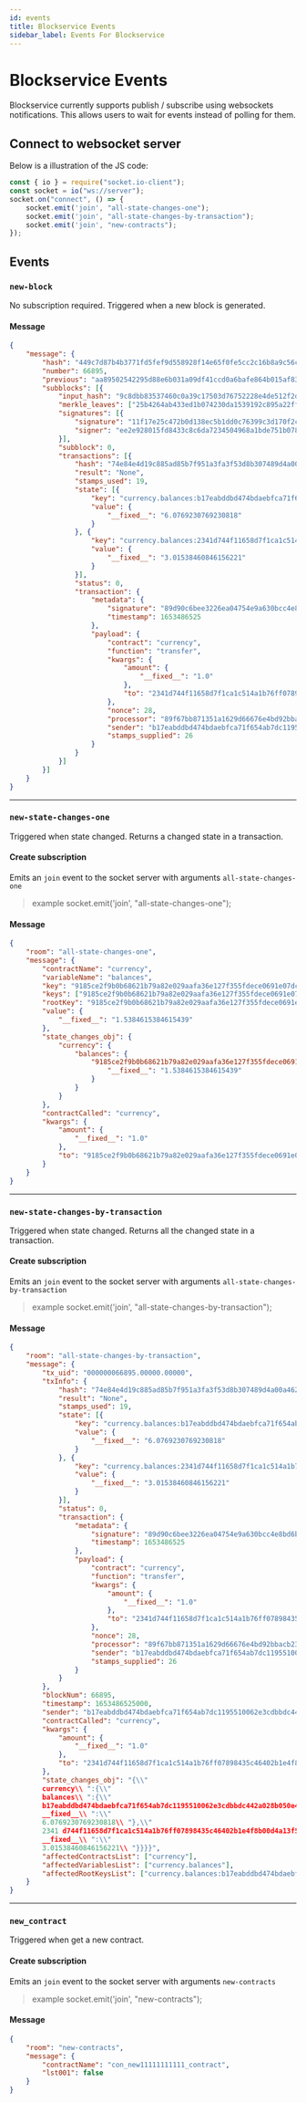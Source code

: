 ```yaml
---
id: events
title: Blockservice Events
sidebar_label: Events For Blockservice
---
```


# Blockservice Events

Blockservice currently supports publish / subscribe using websockets notifications. This allows users to wait for events instead of polling for them.

## Connect to websocket server

Below is a illustration of the JS code:
```js
const { io } = require("socket.io-client");
const socket = io("ws://server");
socket.on("connect", () => {
    socket.emit('join', "all-state-changes-one");
    socket.emit('join', "all-state-changes-by-transaction");
    socket.emit('join', "new-contracts");
});
```

## Events
### ```new-block```
No subscription required. Triggered when a new block is generated.

#### Message
```json
{
    "message": {
        "hash": "449c7d87b4b3771fd5fef9d558928f14e65f0fe5cc2c16b8a9c56c6382790fac",
        "number": 66895,
        "previous": "aa89502542295d88e6b031a09df41ccd0a6bafe864b015af83d7cb7f8587a4cc",
        "subblocks": [{
            "input_hash": "9c8dbb83537460c0a39c17503d76752228e4de512f2d21119bf033d34c6dfca6",
            "merkle_leaves": ["25b4264ab433ed1b074230da1539192c895a22ff8c3042b942b5edc61eedca22"],
            "signatures": [{
                "signature": "11f17e25c472b0d138ec5b1dd0c76399c3d170f2c4ab72d0cbbe0af057a5f7364beea6ac760e78984ed05d003af8aef8b271324540ce12ccc697b21a9bfb6c05",
                "signer": "ee2e928015fd8433c8c6da7234504968a1bde751b0784c3efbe4bc42628d5e9b"
            }],
            "subblock": 0,
            "transactions": [{
                "hash": "74e84e4d19c885ad85b7f951a3fa3f53d8b307489d4a00a462ce852f63fadad9",
                "result": "None",
                "stamps_used": 19,
                "state": [{
                    "key": "currency.balances:b17eabddbd474bdaebfca71f654ab7dc1195510062e3cdbbdc442a028b050e41",
                    "value": {
                        "__fixed__": "6.0769230769230818"
                    }
                }, {
                    "key": "currency.balances:2341d744f11658d7f1ca1c514a1b76ff07898435c46402b1e4f8b00d4a13f5f9",
                    "value": {
                        "__fixed__": "3.01538460846156221"
                    }
                }],
                "status": 0,
                "transaction": {
                    "metadata": {
                        "signature": "89d90c6bee3226ea04754e9a630bcc4e8bd6bcec032b125e54e3c33a78025c448f40cc94358cc112475d64b53c6b987f33cd1fa7f2299ac6a755d2f15fe0ba01",
                        "timestamp": 1653486525
                    },
                    "payload": {
                        "contract": "currency",
                        "function": "transfer",
                        "kwargs": {
                            "amount": {
                                "__fixed__": "1.0"
                            },
                            "to": "2341d744f11658d7f1ca1c514a1b76ff07898435c46402b1e4f8b00d4a13f5f9"
                        },
                        "nonce": 28,
                        "processor": "89f67bb871351a1629d66676e4bd92bbacb23bd0649b890542ef98f1b664a497",
                        "sender": "b17eabddbd474bdaebfca71f654ab7dc1195510062e3cdbbdc442a028b050e41",
                        "stamps_supplied": 26
                    }
                }
            }]
        }]
    }
}
```

---
### ```new-state-changes-one```
Triggered when state changed. Returns a changed state in a transaction.

#### Create subscription
Emits an ```join``` event to the socket server with arguments ```all-state-changes-one```

> example
> socket.emit('join', "all-state-changes-one");

#### Message
```json
{
    "room": "all-state-changes-one",
    "message": {
        "contractName": "currency",
        "variableName": "balances",
        "key": "9185ce2f9b0b68621b79a82e029aafa36e127f355fdece0691e07dcc3fb1fbcb",
        "keys": ["9185ce2f9b0b68621b79a82e029aafa36e127f355fdece0691e07dcc3fb1fbcb"],
        "rootKey": "9185ce2f9b0b68621b79a82e029aafa36e127f355fdece0691e07dcc3fb1fbcb",
        "value": {
            "__fixed__": "1.5384615384615439"
        },
        "state_changes_obj": {
            "currency": {
                "balances": {
                    "9185ce2f9b0b68621b79a82e029aafa36e127f355fdece0691e07dcc3fb1fbcb": {
                        "__fixed__": "1.5384615384615439"
                    }
                }
            }
        },
        "contractCalled": "currency",
        "kwargs": {
            "amount": {
                "__fixed__": "1.0"
            },
            "to": "9185ce2f9b0b68621b79a82e029aafa36e127f355fdece0691e07dcc3fb1fbcb"
        }
    }
}
```

---
### ```new-state-changes-by-transaction```
Triggered when state changed. Returns all the changed state in a transaction.

#### Create subscription
Emits an ```join``` event to the socket server with arguments ```all-state-changes-by-transaction```

> example
> socket.emit('join', "all-state-changes-by-transaction");

#### Message
```json
{
    "room": "all-state-changes-by-transaction",
    "message": {
        "tx_uid": "000000066895.00000.00000",
        "txInfo": {
            "hash": "74e84e4d19c885ad85b7f951a3fa3f53d8b307489d4a00a462ce852f63fadad9",
            "result": "None",
            "stamps_used": 19,
            "state": [{
                "key": "currency.balances:b17eabddbd474bdaebfca71f654ab7dc1195510062e3cdbbdc442a028b050e41",
                "value": {
                    "__fixed__": "6.0769230769230818"
                }
            }, {
                "key": "currency.balances:2341d744f11658d7f1ca1c514a1b76ff07898435c46402b1e4f8b00d4a13f5f9",
                "value": {
                    "__fixed__": "3.01538460846156221"
                }
            }],
            "status": 0,
            "transaction": {
                "metadata": {
                    "signature": "89d90c6bee3226ea04754e9a630bcc4e8bd6bcec032b125e54e3c33a78025c448f40cc94358cc112475d64b53c6b987f33cd1fa7f2299ac6a755d2f15fe0ba01",
                    "timestamp": 1653486525
                },
                "payload": {
                    "contract": "currency",
                    "function": "transfer",
                    "kwargs": {
                        "amount": {
                            "__fixed__": "1.0"
                        },
                        "to": "2341d744f11658d7f1ca1c514a1b76ff07898435c46402b1e4f8b00d4a13f5f9"
                    },
                    "nonce": 28,
                    "processor": "89f67bb871351a1629d66676e4bd92bbacb23bd0649b890542ef98f1b664a497",
                    "sender": "b17eabddbd474bdaebfca71f654ab7dc1195510062e3cdbbdc442a028b050e41",
                    "stamps_supplied": 26
                }
            }
        },
        "blockNum": 66895,
        "timestamp": 1653486525000,
        "sender": "b17eabddbd474bdaebfca71f654ab7dc1195510062e3cdbbdc442a028b050e41",
        "contractCalled": "currency",
        "kwargs": {
            "amount": {
                "__fixed__": "1.0"
            },
            "to": "2341d744f11658d7f1ca1c514a1b76ff07898435c46402b1e4f8b00d4a13f5f9"
        },
        "state_changes_obj": "{\\"
        currency\\ ":{\\"
        balances\\ ":{\\"
        b17eabddbd474bdaebfca71f654ab7dc1195510062e3cdbbdc442a028b050e41\\ ":{\\"
        __fixed__\\ ":\\"
        6.0769230769230818\\ "},\\"
        2341 d744f11658d7f1ca1c514a1b76ff07898435c46402b1e4f8b00d4a13f5f9\\ ":{\\"
        __fixed__\\ ":\\"
        3.01538460846156221\\ "}}}}",
        "affectedContractsList": ["currency"],
        "affectedVariablesList": ["currency.balances"],
        "affectedRootKeysList": ["currency.balances:b17eabddbd474bdaebfca71f654ab7dc1195510062e3cdbbdc442a028b050e41", "currency.balances:2341d744f11658d7f1ca1c514a1b76ff07898435c46402b1e4f8b00d4a13f5f9"]
    }
}
```

---
### ```new_contract```
Triggered when get a new contract.

#### Create subscription
Emits an ```join``` event to the socket server with arguments ```new-contracts```

> example
> socket.emit('join', "new-contracts");

#### Message
```json
{
    "room": "new-contracts",
    "message": {
        "contractName": "con_new11111111111_contract",
        "lst001": false
    }
}
```

